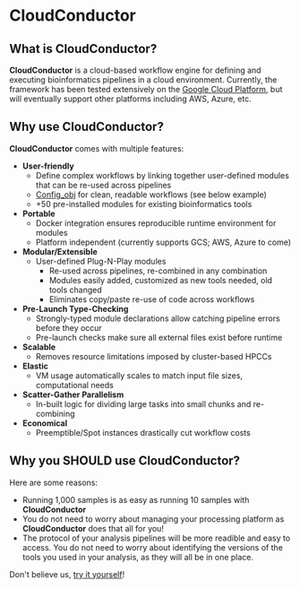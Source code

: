 # CloudConductor

## What is CloudConductor?

**CloudConductor** is a cloud-based workflow engine for defining and executing bioinformatics pipelines in a cloud environment. 
Currently, the framework has been tested extensively on the [Google Cloud Platform](https://cloud.google.com/), but will eventually support other platforms including AWS, Azure, etc.

## Why use CloudConductor?

**CloudConductor** comes with multiple features:

  * **User-friendly**
    * Define complex workflows by linking together user-defined modules that can be re-used across pipelines
    * [Config_obj](http://configobj.readthedocs.io/en/latest/configobj.html) for clean, readable workflows (see below example)
    * +50 pre-installed modules for existing bioinformatics tools
  * **Portable**
    * Docker integration ensures reproducible runtime environment for modules    
    * Platform independent (currently supports GCS; AWS, Azure to come)
  * **Modular/Extensible**
    * User-defined Plug-N-Play modules
      * Re-used across pipelines, re-combined in any combination
      * Modules easily added, customized as new tools needed, old tools changed
      * Eliminates copy/paste re-use of code across workflows 
  * **Pre-Launch Type-Checking**
    * Strongly-typed module declarations allow catching pipeline errors before they occur
    * Pre-launch checks make sure all external files exist before runtime
  * **Scalable**
    * Removes resource limitations imposed by cluster-based HPCCs
  * **Elastic**
    * VM usage automatically scales to match input file sizes, computational needs
  * **Scatter-Gather Parallelism**
    * In-built logic for dividing large tasks into small chunks and re-combining
  * **Economical**
    * Preemptible/Spot instances drastically cut workflow costs

## Why you SHOULD use CloudConductor?

Here are some reasons:

  * Running 1,000 samples is as easy as running 10 samples with **CloudConductor**
  * You do not need to worry about managing your processing platform as **CloudConductor** does that all for you!
  * The protocol of your analysis pipelines will be more readible and easy to access.
    You do not need to worry about identifying the versions of the tools you used in your analysis, as they will all be in one place.

Don't believe us, [try it yourself](Getting_Started.html)!